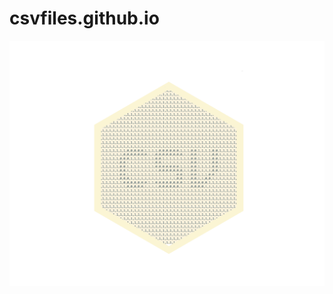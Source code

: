 # csvfiles.github.io

<img src="https://raw.githubusercontent.com/csvfiles/csvfiles.github.io/master/csv.png"/>
